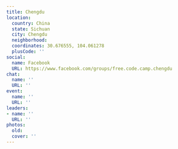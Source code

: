 ```yaml
---
title: Chengdu
location:
  country: China
  state: Sichuan
  city: Chengdu
  neighborhood: 
  coordinates: 30.676555, 104.061278
  plusCode: ''
social:
  name: Facebook
  URL: https://www.facebook.com/groups/free.code.camp.chengdu
chat:
  name: ''
  URL: ''
event:
  name: ''
  URL: ''
leaders:
- name: ''
  URL: ''
photos:
  old: 
  cover: ''
---
```

